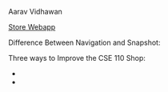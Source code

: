 Aarav Vidhawan  

[Store Webapp](https://cse110-sp25.github.io/CSE110-Shop/)

Difference Between Navigation and Snapshot:



Three ways to Improve the CSE 110 Shop:

* 
* 
